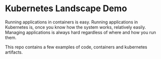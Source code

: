 # Kubernetes Landscape Demo


Running applications in containers is easy. Running applications in Kubernetes is, once you know how the system works, relatively easily.
Managing applications is always hard regardless of where and how you run them.

This repo contains a few examples of code, containers and kubernetes artifacts.
